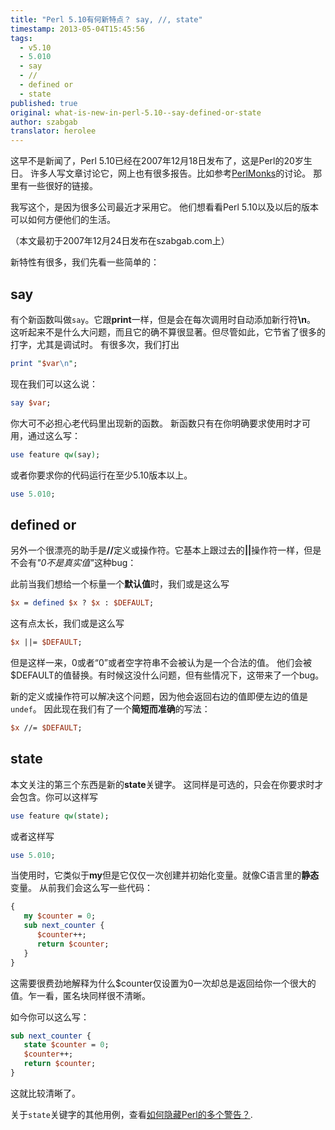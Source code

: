 ```yaml
---
title: "Perl 5.10有何新特点？ say, //, state"
timestamp: 2013-05-04T15:45:56
tags:
  - v5.10
  - 5.010
  - say
  - //
  - defined or
  - state
published: true
original: what-is-new-in-perl-5.10--say-defined-or-state
author: szabgab
translator: herolee
---
```



这早不是新闻了，Perl 5.10已经在2007年12月18日发布了，这是Perl的20岁生日。
许多人写文章讨论它，网上也有很多报告。比如参考[PerlMonks](http://perlmonks.org/?node_id=654042)的讨论。
那里有一些很好的链接。

我写这个，是因为很多公司最近才采用它。
他们想看看Perl 5.10以及以后的版本可以如何方便他们的生活。

（本文最初于2007年12月24日发布在szabgab.com上）


新特性有很多，我们先看一些简单的：

## say

有个新函数叫做`say`。它跟<b>print</b>一样，但是会在每次调用时自动添加新行符<b>\n</b>。
这听起来不是什么大问题，而且它的确不算很显著。但尽管如此，它节省了很多的打字，尤其是调试时。
有很多次，我们打出

```perl
print "$var\n";
```

现在我们可以这么说：

```perl
say $var;
```

你大可不必担心老代码里出现新的函数。
新函数只有在你明确要求使用时才可用，通过这么写：

```perl
use feature qw(say);
```

或者你要求你的代码运行在至少5.10版本以上。

```perl
use 5.010;
```

## defined or

另外一个很漂亮的助手是<b>//</b>定义或操作符。它基本上跟过去的<b>||</b>操作符一样，但是不会有<i>"0不是真实值"</i>这种bug：

此前当我们想给一个标量一个<b>默认值</b>时，我们或是这么写


```perl
$x = defined $x ? $x : $DEFAULT;
```

这有点太长，我们或是这么写

```perl
$x ||= $DEFAULT;
```

但是这样一来，0或者“0”或者空字符串不会被认为是一个合法的值。
他们会被$DEFAULT的值替换。有时候这没什么问题，但有些情况下，这带来了一个bug。

新的定义或操作符可以解决这个问题，因为他会返回右边的值即便左边的值是`undef`。
因此现在我们有了一个<b>简短而准确</b>的写法：

```perl
$x //= $DEFAULT;
```

## state

本文关注的第三个东西是新的<b>state</b>关键字。
这同样是可选的，只会在你要求时才会包含。你可以这样写

```perl
use feature qw(state);
```

或者这样写

```perl
use 5.010;
```

当使用时，它类似于<b>my</b>但是它仅仅一次创建并初始化变量。就像C语言里的<b>静态</b>变量。
从前我们会这么写一些代码：

```perl
{
   my $counter = 0;
   sub next_counter {
      $counter++;
      return $counter;
   }
}
```

这需要很费劲地解释为什么$counter仅设置为0一次却总是返回给你一个很大的值。乍一看，匿名块同样很不清晰。

如今你可以这么写：

```perl
sub next_counter {
   state $counter = 0;
   $counter++;
   return $counter;
}
```

这就比较清晰了。

关于`state`关键字的其他用例，查看[如何隐藏Perl的多个警告？](https://perlmaven.com/how-to-capture-and-save-warnings-in-perl).
